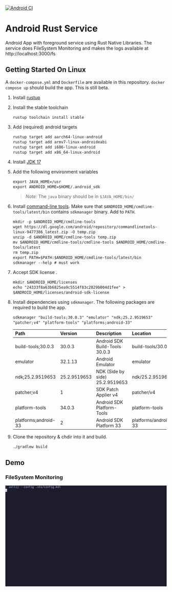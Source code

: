 [![Android CI](https://github.com/SubconsciousCompute/android_rust_service/actions/workflows/android.yml/badge.svg)](https://github.com/SubconsciousCompute/android_rust_service/actions/workflows/android.yml)
# Android Rust Service

Android App with foreground service using Rust Native Libraries. The service
does FileSystem Monitoring and makes the logs available at
http://localhost:3000/fs

## Getting Started On Linux

A `docker-compose.yml` and `Dockerfile` are available in this repository.
`docker compose up` should build the app. This is still beta.

1. Install [rustup](https://rustup.rs)
2. Install the stable toolchain
    ```shell
    rustup toolchain install stable
    ```

3. Add (required) android targets
    ```shell
    rustup target add aarch64-linux-android
    rustup target add armv7-linux-androideabi
    rustup target add i686-linux-android
    rustup target add x86_64-linux-android
    ```
4. Install [JDK 17](https://www.oracle.com/java/technologies/javase/jdk17-archive-downloads.html)
5. Add the following environment variables
    ```shell
    export JAVA_HOME=/usr
    export ANDROID_HOME=$HOME/.android_sdk
    ```
    > _Note:_ The `java` binary should be in `$JAVA_HOME/bin/`

6. Install [command-line tools](https://developer.android.com/studio). Make sure that 
    `$ANDROID_HOME/cmdline-tools/latest/bin` contains `sdkmanager` binary. Add
    to `PATH`.
    ```shell
    mkdir -p $ANDROID_HOME/cmdline-tools
    wget https://dl.google.com/android/repository/commandlinetools-linux-9477386_latest.zip -O temp.zip
    unzip -d $ANDROID_HOME/cmdline-tools temp.zip
    mv $ANDROID_HOME/cmdline-tools/cmdline-tools $ANDROID_HOME/cmdline-tools/latest 
    rm temp.zip
    export PATH=$PATH:$ANDROID_HOME/cmdline-tools/latest/bin
    sdkmanager --help # must work
    ```

7. Accept SDK license .
    ```shell
    mkdir $ANDROID_HOME/licenses
    echo "24333f8a63b6825ea9c5514f83c2829b004d1fee" > $ANDROID_HOME/licenses/android-sdk-license
    ```

8. Install dependencies using `sdkmanager`. The following packages are required to build the app. 
    ```shell
    sdkmanager "build-tools;30.0.3" "emulator" "ndk;25.2.9519653" "patcher;v4" "platform-tools" "platforms;android-33"
    ```

    | Path                 | Version      | Description                     | Location             |
    | -------------------- | ------------ | ------------------------------- | -------------------- |
    | build-tools;30.0.3   | 30.0.3       | Android SDK Build-Tools 30.0.3  | build-tools/30.0.3   |
    | emulator             | 32.1.13      | Android Emulator                | emulator             |
    | ndk;25.2.9519653     | 25.2.9519653 | NDK (Side by side) 25.2.9519653 | ndk/25.2.9519653     |
    | patcher;v4           | 1            | SDK Patch Applier v4            | patcher/v4           |
    | platform-tools       | 34.0.3       | Android SDK Platform-Tools      | platform-tools       |
    | platforms;android-33 | 2            | Android SDK Platform 33         | platforms/android-33 |

9. Clone the repository & chdir into it and build.
    ```shell
    ./gradlew build
    ```

## Demo

### FileSystem Monitoring

<img alt="FS Monitoring" src="demo/fs.gif" />
